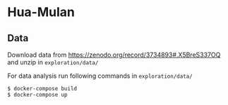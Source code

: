 # Hua-Mulan


## Data

Download data from https://zenodo.org/record/3734893#.X5BreS337OQ and unzip in `exploration/data/`

For data analysis run following commands in `exploration/data/`
```
$ docker-compose build
$ docker-compose up
``` 

